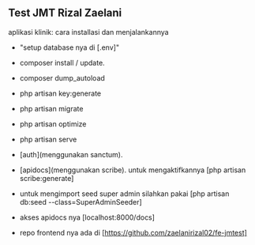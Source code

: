## Test JMT Rizal Zaelani

aplikasi klinik:
cara installasi dan menjalankannya

-   "setup database nya di [.env]"
-   composer install / update.
-   composer dump_autoload
-   php artisan key:generate
-   php artisan migrate
-   php artisan optimize
-   php artisan serve

-   [auth](menggunakan sanctum).
-   [apidocs](menggunakan scribe). untuk mengaktifkannya [php artisan scribe:generate]
-   untuk mengimport seed super admin silahkan pakai [php artisan db:seed --class=SuperAdminSeeder]
-   akses apidocs nya [localhost:8000/docs]
-   repo frontend nya ada di [https://github.com/zaelanirizal02/fe-jmtest]
